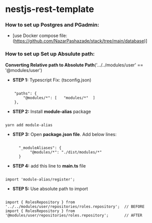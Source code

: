 # nestjs-rest-template


### How to set up Postgres and PGadmin:

- [use Docker compose file: (https://github.com/NazarPashazade/stack/tree/main/database)]

 

### How to set up Set up Absulute path:

**Converting Relative path to Absolute Path**('.../../modules/user' == '@modules/user')


- **STEP 1:** Typescript Fix: (tsconfig.json)

```

    "paths": {
        "@modules/*": [   "modules/*"  ]
    },

```



- **STEP 2:** Install **module-alias** package

```

yarn add module-alias 

```



- **STEP 3:** Open **package.json file**. Add below lines:

 ```

       "_moduleAliases": {
            "@modules/*": "./dist/modules/*"
       }

 ```


- **STEP 4:** add this line to **main.ts** file

```

import 'module-alias/register';

```


- **STEP 5:** Use absolute path to import

```

import { RolesRepository } from '../../modules/user/repositories/roles.repository';  // BEFORE
import { RolesRepository } from '@modules/user/repositories/roles.repository';       // AFTER

```



